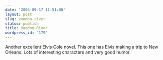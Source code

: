 ```yaml
---
date: '2004-09-17 11:51:00'
layout: post
slug: voodoo-river
status: publish
title: Voodoo River
wordpress_id: '179'
---
```


Another excellent Elvis Cole novel. This one has Elvis making a trip to New Orleans. Lots of interesting characters and very good humor.

